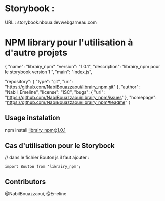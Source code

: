 # Storybook :

  URL : storybook.nboua.devwebgarneau.com

# NPM library pour l'utilisation à d'autre projets

{
  "name": "librairy_npm",
  "version": "1.0.1",
  "description": "librairy_npm pour le storybook version 1 ",
  "main": "index.js",

  "repository": {
    "type": "git",
    "url": "https://github.com/NabilBouazzaoui/librairy_npm.git"
  },
  "author": "Nabil_Emeline",
  "license": "ISC",
  "bugs": {
    "url": "https://github.com/NabilBouazzaoui/librairy_npm/issues"
  },
  "homepage": "https://github.com/NabilBouazzaoui/librairy_npm#readme"
}

## Usage instalation 

npm install librairy_npm@1.0.1

## Cas d'utilisation pour le  Storybook

// dans le fichier Bouton.js il faut ajouter :

    import Bouton from 'librairy_npm';



## Contributors

@NabilBouazzaoui, @Emeline
